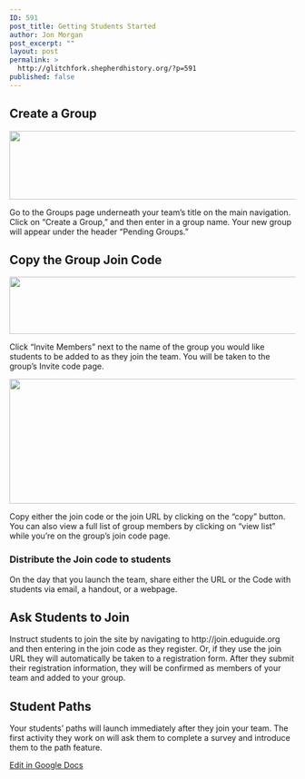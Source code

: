 ```yaml
---
ID: 591
post_title: Getting Students Started
author: Jon Morgan
post_excerpt: ""
layout: post
permalink: >
  http://glitchfork.shepherdhistory.org/?p=591
published: false
---
```

<h2>Create a Group</h2>
<p><img src="http://glitchfork.shepherdhistory.org/wp-content/uploads/2017/11/null-5.png" width="624" height="121" alt="" title=""></p>
<p>Go to the Groups page underneath your team’s title on the main navigation. Click on “Create a Group,” and then enter in a group name. Your new group will appear under the header “Pending Groups.”</p>
<h2>Copy the Group Join Code</h2>
<p><img src="http://glitchfork.shepherdhistory.org/wp-content/uploads/2017/11/null-6.png" width="624" height="101" alt="" title=""></p>
<p>Click “Invite Members” next to the name of the group you would like students to be added to as they join the team. You will be taken to the group’s Invite code page. </p>
<p></p>
<p><img src="http://glitchfork.shepherdhistory.org/wp-content/uploads/2017/11/null-7.png" width="624" height="220" alt="" title=""></p>
<p></p>
<p>Copy either the join code or the join URL by clicking on the “copy” button. You can also view a full list of group members by clicking on “view list” while you’re on the group’s join code page.</p>
<h3>Distribute the Join code to students</h3>
<p></p>
<p>On the day that you launch the team, share either the URL or the Code with students via email, a handout, or a webpage.</p>
<h2>Ask Students to Join</h2>
<p>Instruct students to join the site by navigating to http://join.eduguide.org and then entering in the join code as they register. Or, if they use the join URL they will automatically be taken to a registration form. After they submit their registration information, they will be confirmed as members of your team and added to your group.</p>
<h2>Student Paths</h2>
<p>Your students’ paths will launch immediately after they join your team. The first activity they work on will ask them to complete a survey and introduce them to the path feature.</p>
<p></p>
<p></p>
<p><a href="https://docs.google.com/document/d/1fqPRWe3pejmWXMvjwH-ZGb5rg3ri06yzKpPuBqfzjqE/edit?usp=sharing">Edit in Google Docs</a></p>